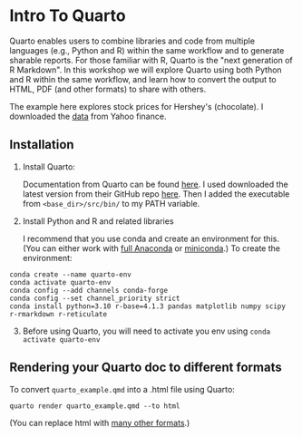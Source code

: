 # Intro To Quarto

Quarto enables users to combine libraries and code from multiple languages (e.g., Python and R) within the same workflow and to generate sharable reports.  For those familiar with R, Quarto is the "next generation of R Markdown".   In this workshop we will explore Quarto using both Python and R within the same workflow, and learn how to convert the output to HTML, PDF (and other formats) to share with others.  


The example here explores stock prices for Hershey's (chocolate).  I downloaded the [data](HSY.csv) from Yahoo finance. 

## Installation

1. Install Quarto:

    Documentation from Quarto can be found [here](https://docs.posit.co/resources/install-quarto/).  I used downloaded the latest version from their GitHub repo [here](https://github.com/quarto-dev/quarto-cli/releases/).  Then I added the executable from `<base_dir>/src/bin/` to my PATH variable.

2. Install Python and R and related libraries

    I recommend that you use conda and create an environment for this.  (You can either work with [full Anaconda](https://www.anaconda.com/download) or [miniconda](https://docs.conda.io/projects/miniconda/en/latest/).)  To create the environment:

```
conda create --name quarto-env
conda activate quarto-env
conda config --add channels conda-forge
conda config --set channel_priority strict
conda install python=3.10 r-base=4.1.3 pandas matplotlib numpy scipy r-rmarkdown r-reticulate
```

3. Before using Quarto, you will need to activate you env using `conda activate quarto-env`

## Rendering your Quarto doc to different formats

To convert `quarto_example.qmd` into a .html file using Quarto:

```
quarto render quarto_example.qmd --to html
```

(You can replace html with [many other formats](https://quarto.org/docs/output-formats/all-formats.html).)
